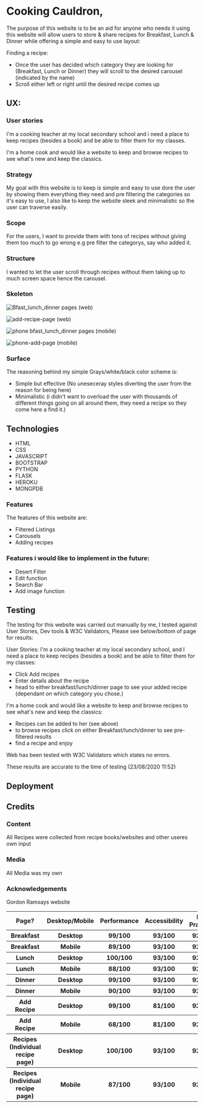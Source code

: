 # Cooking Cauldron,
The purpose of this website is to be an aid for anyone who needs it using this website will allow users to store & share recipes for Breakfast, Lunch & Dinner while offering a simple and easy
to use layout:

Finding a recipe:
- Once the user has decided which category they are looking for (Breakfast, Lunch or Dinner) they will scroll to the desired carousel (indicated by the name)
- Scroll either left or right until the desired recipe comes up

## UX:
### User stories
I'm a cooking teacher at my local secondary school and i need a place to keep recipes (besides a book) and be able to filter them for my classes.

I'm a home cook and would like a website to keep and browse recipes to see what's new and keep the classics.

### Strategy
My goal with this website is to keep is simple and easy to use dore the user by showing them everything they need and pre filtering the categories so it's easy to use,
I also like to keep the website sleek and minimalistic so the user can traverse easily.

### Scope
For the users, I want to provide them with tons of recipes without giving them too much to go wrong e.g pre filter the categorys, say who added it.

### Structure
I wanted to let the user scroll through recipes without them taking up to much screen space hence the carousel.

### Skeleton

![Bfast_lunch_dinner pages (web)](https://user-images.githubusercontent.com/55837085/90179799-ecc69100-dda5-11ea-8a76-961bbb119617.png)

![add-recipe-page (web)](https://user-images.githubusercontent.com/55837085/90175612-95252700-dd9f-11ea-953e-b27c39da3441.png)

![phone bfast_lunch_dinner pages (mobile)](https://user-images.githubusercontent.com/55837085/90179852-023bbb00-dda6-11ea-9767-61bd9d4ad3ed.png)

![phone-add-page (mobile)](https://user-images.githubusercontent.com/55837085/90179883-0e277d00-dda6-11ea-81c3-82eff3139e3f.png)
### Surface
The reasoning behind my simple Grays/white/black color scheme is:
- Simple but effective (No uneseceray styles diverting the user from the reason for being here)
- Minimalistic (i didn't want to overload the user with thousands of different things going on all around them, they need a recipe so they come here a find it.)

## Technologies

- HTML
- CSS
- JAVASCRIPT
- BOOTSTRAP
- PYTHON
- FLASK
- HEROKU
- MONGPDB

### Features
The features of this website are:
- Filtered Listings
- Carousels
- Adding recipes
### Features i would like to implement in the future:

- Desert Filter
- Edit function
- Search Bar
- Add image function

## Testing
The testing for this website was carried out manually by me, I tested against User Stories, Dev tools & W3C Validators,
Please see below/bottom of page for results:

User Stories:
I'm a cooking teacher at my local secondary school, and I need a place to keep recipes (besides a book) and be able to filter them for my classes:
- Click Add recipes
- Enter details about the recipe
- head to either breakfast/lunch/dinner page to see your added recipe (dependant on which category you chose.)

I'm a home cook and would like a website to keep and browse recipes to see what's new and keep the classics:
- Recipes can be added to her (see above)
- to browse recipes click on either Breakfast/lunch/dinner to see pre-filtered results
- find a recipe and enjoy

Web has been tested with W3C Validators which states no errors.

These results are accurate to the time of testing (23/08/2020 11:52)
<table>
    <tr>
        <th>Page?</th>
        <th>Desktop/Mobile</th>
        <th>Performance</th>
        <th>Accessibility</th>
        <th>Best Practices</th>
        <th>SEO</th>
    </tr>
    <tr>
        <th>Breakfast</th>
        <th>Desktop</th>
        <th>99/100</th>
        <th>93/100</th>
        <th>92/100</th>
        <th>100/100</th>
    </tr>
    <tr>
        <th>Breakfast</th>
        <th>Mobile</th>
        <th>89/100</th>
        <th>93/100</th>
        <th>92/100</th>
        <th>100/100</th>
    </tr>
    <tr>
        <th>Lunch</th>
        <th>Desktop</th>
        <th>100/100</th>
        <th>93/100</th>
        <th>92/100</th>
        <th>100/100</th>
    </tr>
    <tr>
        <th>Lunch</th>
        <th>Mobile</th>
        <th>88/100</th>
        <th>93/100</th>
        <th>92/100</th>
        <th>100/100</th>
    </tr>
    <tr>
        <th>Dinner</th>
        <th>Desktop</th>
        <th>99/100</th>
        <th>93/100</th>
        <th>92/100</th>
        <th>100/100</th>
    </tr>
    <tr>
        <th>Dinner</th>
        <th>Mobile</th>
        <th>90/100</th>
        <th>93/100</th>
        <th>92/100</th>
        <th>100/100</th>
    </tr>
    <tr>
        <th>Add Recipe</th>
        <th>Desktop</th>
        <th>99/100</th>
        <th>81/100</th>
        <th>92/100</th>
        <th>100/100</th>
    </tr>
    <tr>
        <th>Add Recipe</th>
        <th>Mobile</th>
        <th>68/100</th>
        <th>81/100</th>
        <th>92/100</th>
        <th>100/100</th>
    </tr>
    <tr>
        <th>Recipes (Individual recipe page)</th>
        <th>Desktop</th>
        <th>100/100</th>
        <th>93/100</th>
        <th>92/100</th>
        <th>100/100</th>
    </tr>
    <tr>
        <th>Recipes (Individual recipe page)</th>
        <th>Mobile</th>
        <th>87/100</th>
        <th>93/100</th>
        <th>92/100</th>
        <th>100/100</th>
    </tr>
    


## Deployment



## Credits
### Content
All Recipes were collected from recipe books/websites and other useres own input


### Media
All Media was my own


### Acknowledgements
Gordon Ramsays website